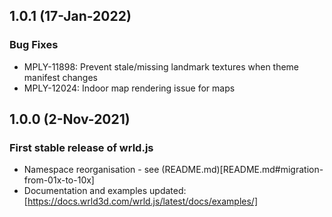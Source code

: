 ## 1.0.1 (17-Jan-2022)

### Bug Fixes

* MPLY-11898: Prevent stale/missing landmark textures when theme manifest changes
* MPLY-12024: Indoor map rendering issue for maps

## 1.0.0 (2-Nov-2021)

### First stable release of wrld.js

* Namespace reorganisation - see (README.md)[README.md#migration-from-01x-to-10x]
* Documentation and examples updated: [https://docs.wrld3d.com/wrld.js/latest/docs/examples/]
